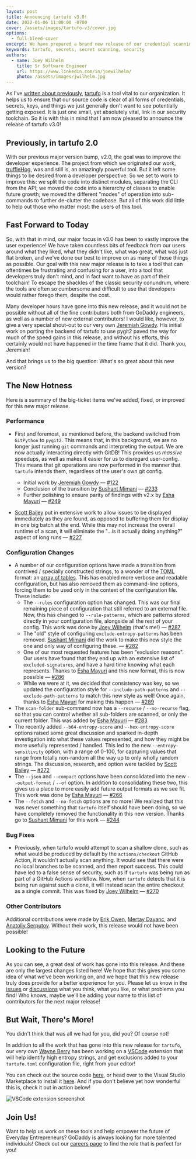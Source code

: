 ```yaml
---
layout: post
title: Announcing tartufo v3.0!
date: 2022-01-06 11:00:00 -0700
cover: /assets/images/tartufo-v3/cover.jpg
options:
  - full-bleed-cover
excerpt: We have prepared a brand new release of our credential scanning tool, tartufo, packed full of new features, massive performance gains, and improvements to the user experience!
keywords: tartufo, secrets, secret scanning, security
authors:
  - name: Joey Wilhelm
    title: Sr Software Engineer
    url: https://www.linkedin.com/in/joewilhelm/
    photo: /assets/images/jwilhelm.jpg
---
```



As I've [written about previously][tartufo-post], [tartufo] is a tool vital to
our organization. It helps us to ensure that our source code is clear of all
forms of credentials, secrets, keys, and things we just generally don't want to
see potentially getting exposed. It is just one small, yet absolutely vital, link
in our security toolchain. So it is with this in mind that I am now pleased to
announce the release of tartufo v3.0!

## Previously, in tartufo 2.0

With our previous major version bump, v2.0, the goal was to improve the
developer experience. The project from which we originated our work, [truffleHog],
was and still is, an amazingly powerful tool. But it left some things to be
desired from a developer perspective. So we set to work to improve this: we
split the code into distinct modules, separating the CLI from the API; we moved
the code into a hierarchy of classes to enable future growth; we moved the
different "modes" of operation into sub-commands to further de-clutter the
codebase. But all of this work did little to help out those who matter
most: the users of this tool.

## Fast Forward to Today

So, with that in mind, our major focus in v3.0 has been to vastly improve the
user experience! We have taken countless bits of feedback from our users around
what they liked, what they didn't like, what was great, what was just flat
broken, and we've done our best to improve on as many of those things as
possible. Our goal with this new major release is to take a tool that can oftentimes
be frustrating and confusing for a user, into a tool that developers truly
don't mind, and in fact want to have as part of their toolchain! To escape the
shackles of the classic security conundrum, where the tools are often so
cumbersome and difficult to use that developers would rather forego them, despite
the cost.

Many developer hours have gone into this new release, and it would not be
possible without all of the fine contributors both from GoDaddy engineers, as
well as a number of new external contributors! I would like, however, to give a
very special shout-out to our very own [Jeremiah Gowdy][jeremiah]. His initial
work on porting the backend of tartufo to use pygit2 paved the way for much of
the speed gains in this release, and without his efforts, this certainly would
not have happened in the time frame that it did. Thank you, Jeremiah!

And that brings us to the big question: What's so great about this new version?

## The New Hotness

Here is a summary of the big-ticket items we've added, fixed, or improved for
this new major release.

### Performance

* First and foremost, as mentioned before, the backend switched from `GitPython`
  to `pygit2`. This means that, in this background, we are no longer just
  running `git` commands and interpreting the output. We are now actually
  interacting directly with GitDB! This provides us *massive* speedups, as
  well as makes it easier for us to disregard user-config. This means that
  git operations are now performed in the manner that `tartufo` intends them,
  regardless of the user's own git config.

  * Initial work by [Jeremiah Gowdy][jeremiah] — [#122]
  * Conclusion of the transition by [Sushant Mimani][sushant] — [#233]
  * Further polishing to ensure parity of findings with v2.x by
    [Esha Mayuri][esha] — [#249]

* [Scott Bailey][scott] put in extensive work to allow issues to be displayed
  immediately as they are found, as opposed to buffering them for display in one
  big batch at the end. While this may not increase the overall runtime of a
  scan, it will eliminate the "...is it actually doing anything?" aspect of long
  runs — [#227]

### Configuration Changes

* A number of our configuration options have made a transition from contrived /
  specially constructed strings, to a wonder of the [TOML] format: an
  [array of tables]. This has enabled more verbose and readable configuration,
  but has also removed them as command-line options, forcing them to be used
  only in the context of the configuration file. These include:
  * The `--rules` configuration option has changed. This was our final remaining
    piece of configuration that still referred to an external file. Now, this has
    changed to `--rule-patterns`, which are patterns stored directly in your
    configuration file, alongside all the rest of your config. This work was done
    by [Joey Wilhelm][joey] (that's me!) — [#287]
  * The "old" style of configuring `exclude-entropy-patterns` has been removed.
    [Sushant Mimani][sushant] did the work to make this new style the one and only
    way of configuring these. — [#282]
  * One of our most requested features has been "exclusion reasons". Our users
    have found that they end up with an extensive list of `excluded-signatures`,
    and have a hard time knowing what each represents. Thanks to
    [Esha Mayuri][esha] and this new format, this is now possible — [#286]
  * While we were at it, we decided that consistency was key, so we updated the
    configuration style for `--include-path-patterns` and `--exclude-path-patterns`
    to match this new style as well! Once again, thanks to [Esha Mayuri][esha]
    for making this happen — [#289]
* The `scan-folder` sub-command now has a `--recurse` / `--no-recurse` flag, so
  that you can control whether all sub-folders are scanned, or only the current
  folder. This was added by [Esha Mayuri][esha] — [#283]
* The recently added `--b64-entropy-score` and `--hex-entropy-score` options
  raised some great discussion and sparked in-depth investigation into what
  these values represented, and how they might be more usefully represented /
  handled. This led to the new `--entropy-sensitivity` option, with a range of
  0-100, for capturing values that range from totally non-random all the way up
  to only wholly random strings. The discussion, research, and option were
  tackled by [Scott Bailey][scott] — [#272]
* The `--json` and `--compact` options have been consolidated into the new
  `--output-format` / `--of` option. In addition to consolidating these two,
  this gives us a place to more easily add future output formats as we see fit.
  This work was done by [Esha Mayuri][esha] — [#266]
* The `--fetch` and `--no-fetch` options are no more! We realized that this was
  never something that `tartufo` itself should have been doing, so we have
  completely removed the functionality in this new version. Thanks go to
  [Sushant Mimani][sushant] for this work — [#244]

### Bug Fixes

* Previously, when tartufo would attempt to scan a shallow clone, such as what
  would be produced by default by the `actions/checkout` GitHub Action, it
  wouldn't actually scan anything. It would see that there were no local
  branches to be scanned, and then report success. This could have led to a
  false sense of security, such as if `tartufo` was being run as part of a
  GitHub Actions workflow. Now, when `tartufo` detects that it is being run
  against such a clone, it will instead scan the entire checkout as a single
  commit. This was fixed by [Joey Wilhelm][joey] — [#270]

### Other Contributors

Additional contributions were made by [Erik Owen][erik], [Mertay Dayanc][mertay],
and [Anatoliy Serputov][anatoliy]. Without their work, this release would not
have been possible!

## Looking to the Future

As you can see, a great deal of work has gone into this release. And these are
only the largest changes listed here! We hope that this gives you some idea
of what we've been working on, and we hope that this new release truly does
provide for a better experience for you. Please let us know in the [issues] or
[discussions] what you think, what you like, or what problems you find! Who
knows, maybe we'll be adding your name to this list of contributors for the next
major release!

## But Wait, There's More!

You didn't think that was all we had for you, did you? Of course not!

In addition to all the work that has gone into this new release for `tartufo`,
our very own [Wayne Berry][wayne] has been working on a [VSCode] extension that
will help identify high entropy strings, and get exclusions added to your
`tartufo.toml` configuration file, right from your editor!

You can check out the source code [here][ext-source], or head over to the Visual
Studio Marketplace to install it [here][ext-install]. And if you don't believe
yet how wonderful this is, check it out in action below!

![VSCode extension screenshot](https://user-images.githubusercontent.com/727262/134373822-0d1c2ab2-4461-46a5-bdec-47c70d1392ba.png "VSCode extension screenshot")

## Join Us!

Want to help us work on these tools and help empower the future of Everyday
Entrepreneurs? GoDaddy is always looking for more talented individuals! Check
out our [careers page] to find the role that is perfect for you!

[anatoliy]: https://github.com/aserputov
[array of tables]: https://toml.io/en/v1.0.0#array-of-tables
[careers page]: https://careers.godaddy.com/
[discussions]: https://github.com/godaddy/tartufo/discussions
[erik]: https://github.com/ErikOwen
[esha]: https://github.com/mayuriesha
[ext-install]: https://marketplace.visualstudio.com/items?itemName=wayneashleyberry.entropy-scanner
[ext-source]: https://github.com/wayneashleyberry/vscode-entropy-scanner
[issues]: https://github.com/godaddy/tartufo/issues
[jeremiah]: https://github.com/jgowdy
[joey]: https://github.com/tarkatronic
[mertay]: https://github.com/mdayanc-godaddy
[scott]: https://github.com/rscottbailey
[sushant]: https://github.com/sushantmimani
[tartufo-post]: https://www.godaddy.com/engineering/2021/08/26/tartufo/
[tartufo]: https://github.com/godaddy/tartufo
[TOML]: https://toml.io/en/
[truffleHog]: https://github.com/trufflesecurity/truffleHog
[VSCode]: https://code.visualstudio.com/
[wayne]: https://github.com/wayneashleyberry
[#122]: https://github.com/godaddy/tartufo/pull/122
[#227]: https://github.com/godaddy/tartufo/pull/227
[#233]: https://github.com/godaddy/tartufo/pull/233
[#244]: https://github.com/godaddy/tartufo/pull/244
[#249]: https://github.com/godaddy/tartufo/pull/249
[#266]: https://github.com/godaddy/tartufo/pull/266
[#270]: https://github.com/godaddy/tartufo/pull/270
[#272]: https://github.com/godaddy/tartufo/pull/272
[#282]: https://github.com/godaddy/tartufo/pull/282
[#283]: https://github.com/godaddy/tartufo/pull/283
[#286]: https://github.com/godaddy/tartufo/pull/286
[#287]: https://github.com/godaddy/tartufo/pull/287
[#289]: https://github.com/godaddy/tartufo/pull/289
